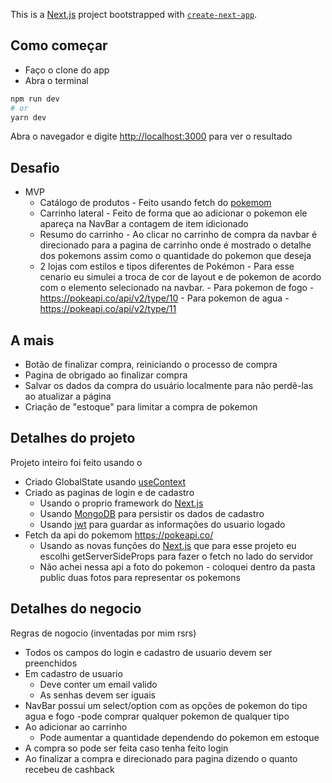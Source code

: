 This is a [Next.js](https://nextjs.org/) project bootstrapped with [`create-next-app`](https://github.com/vercel/next.js/tree/canary/packages/create-next-app).

## Como começar

- Faço o clone do app
- Abra o terminal

```bash
npm run dev
# or
yarn dev
```

Abra o navegador e digite [http://localhost:3000](http://localhost:3000) para ver o resultado

## Desafio

- MVP
  - Catálogo de produtos - Feito usando fetch do [pokemom](https://pokeapi.co/)
  - Carrinho lateral - Feito de forma que ao adicionar o pokemon ele apareça na NavBar a contagem de item idicionado
  - Resumo do carrinho - Ao clicar no carrinho de compra da navbar é direcionado para a pagina de carrinho onde é mostrado o detalhe dos pokemons assim como o quantidade do pokemon que deseja
  - 2 lojas com estilos e tipos diferentes de Pokémon - Para esse cenario eu simulei a troca de cor de layout e de pokemon de acordo com o elemento selecionado na navbar. - Para pokemon de fogo - https://pokeapi.co/api/v2/type/10 - Para pokemon de agua - https://pokeapi.co/api/v2/type/11

## A mais

- Botão de finalizar compra, reiniciando o processo de compra
- Pagina de obrigado ao finalizar compra
- Salvar os dados da compra do usuário localmente para não perdê-las ao atualizar a página
- Criação de "estoque" para limitar a compra de pokemon

## Detalhes do projeto

Projeto inteiro foi feito usando o

- Criado GlobalState usando [useContext](https://pt-br.reactjs.org/docs/hooks-reference.html#usecontext)
- Criado as paginas de login e de cadastro
  - Usando o proprio framework do [Next.js](https://nextjs.org/docs)
  - Usando [MongoDB](https://docs.mongodb.com/cloud/) para persistir os dados de cadastro
  - Usando [jwt](https://jwt.io/) para guardar as informações do usuario logado
- Fetch da api do pokemom https://pokeapi.co/
  - Usando as novas funções do [Next.js](https://nextjs.org/docs) que para esse projeto eu escolhi getServerSideProps para fazer o fetch no lado do servidor
  - Não achei nessa api a foto do pokemon - coloquei dentro da pasta public duas fotos para representar os pokemons

## Detalhes do negocio

Regras de nogocio (inventadas por mim rsrs)

- Todos os campos do login e cadastro de usuario devem ser preenchidos
- Em cadastro de usuario
  - Deve conter um email valido
  - As senhas devem ser iguais
- NavBar possui um select/option com as opções de pokemon do tipo agua e fogo
  -pode comprar qualquer pokemon de qualquer tipo
- Ao adicionar ao carrinho
  - Pode aumentar a quantidade dependendo do pokemon em estoque
- A compra so pode ser feita caso tenha feito login
- Ao finalizar a compra e direcionado para pagina dizendo o quanto recebeu de cashback
